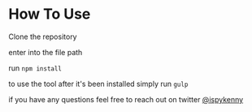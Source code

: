 # How To Use

Clone the repository 

enter into the file path

run `npm install`

to use the tool after it's been installed simply run
`gulp`

if you have any questions feel free to reach out on twitter [@ispykenny](https://twitter.com/ispykenny)